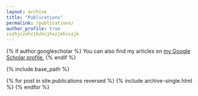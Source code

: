 ```yaml
---
layout: archive
title: "Publications"
permalink: /publications/
author_profile: true
cxzhjczxhcjkzhcjhxzjkhcxzjk
---
```


{% if author.googlescholar %}
  You can also find my articles on <u><a href="{{author.googlescholar}}">my Google Scholar profile</a>.</u>
{% endif %}

{% include base_path %}

{% for post in site.publications reversed %}
  {% include archive-single.html %}
{% endfor %}

<!-- <sup>*</sup> Equal authorship statement -->